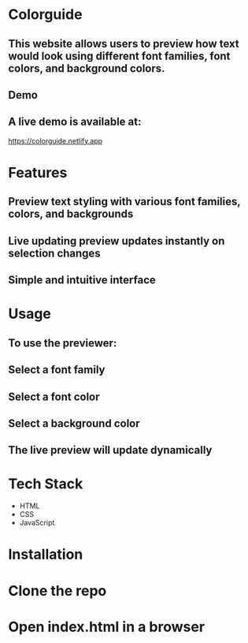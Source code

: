 # Colorguide

## This website allows users to preview how text would look using different font families, font colors, and background colors.
## Demo
## A live demo is available at:
https://colorguide.netlify.app

# Features
## Preview text styling with various font families, colors, and backgrounds
## Live updating preview updates instantly on selection changes
## Simple and intuitive interface

# Usage
## To use the previewer:
## Select a font family
## Select a font color
## Select a background color
## The live preview will update dynamically

# Tech Stack
- HTML
- CSS
- JavaScript

# Installation
# Clone the repo
# Open index.html in a browser

